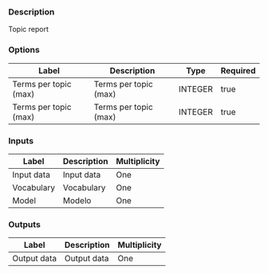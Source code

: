 ###  Description
Topic report
###  Options
| Label | Description | Type | Required |
|---|---|---|---|
| Terms per topic (max) | Terms per topic (max) | INTEGER | true |
| Terms per topic (max) | Terms per topic (max) | INTEGER | true |
###  Inputs
| Label | Description | Multiplicity |
|---|---|---|
| Input data | Input data | One |
| Vocabulary | Vocabulary | One |
| Model | Modelo | One |
###  Outputs
| Label | Description | Multiplicity |
|---|---|---|
| Output data | Output data | One |
